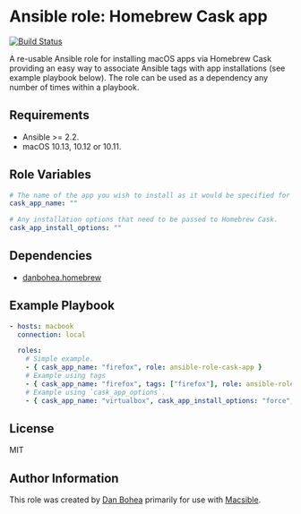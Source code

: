 # Ansible role: Homebrew Cask app

[![Build Status](https://travis-ci.org/danbohea/ansible-role-cask-app.svg?branch=master)](https://travis-ci.org/danbohea/ansible-role-cask-app)

A re-usable Ansible role for installing macOS apps via Homebrew Cask providing an easy way to associate Ansible tags with app installations (see example playbook below). The role can be used as a dependency any number of times within a playbook.


## Requirements

- Ansible >= 2.2.
- macOS 10.13, 10.12 or 10.11.


## Role Variables

```yaml
# The name of the app you wish to install as it would be specified for Homebrew Cask.
cask_app_name: ""

# Any installation options that need to be passed to Homebrew Cask.
cask_app_install_options: ""
```

## Dependencies

- [danbohea.homebrew](https://galaxy.ansible.com/danbohea/homebrew)


## Example Playbook

```yaml
- hosts: macbook
  connection: local

  roles:
    # Simple example.
    - { cask_app_name: "firefox", role: ansible-role-cask-app }
    # Example using tags
    - { cask_app_name: "firefox", tags: ["firefox"], role: ansible-role-cask-app }
    # Example using `cask_app_options`.
    - { cask_app_name: "virtualbox", cask_app_install_options: "force", role: ansible-role-cask-app }
```


## License

MIT


## Author Information

This role was created by [Dan Bohea](http://bohea.co.uk) primarily for use with [Macsible](https://github.com/macsible/macsible).
